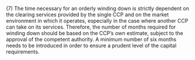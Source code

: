 (7) The time necessary for an orderly winding down is strictly dependent on the clearing services provided by the single CCP and on the market environment in which it operates, especially in the case where another CCP can take on its services. Therefore, the number of months required for winding down should be based on the CCP’s own estimate, subject to the approval of the competent authority. A minimum number of six months needs to be introduced in order to ensure a prudent level of the capital requirements.
